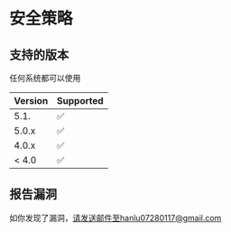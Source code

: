 # 安全策略

## 支持的版本

任何系统都可以使用

| Version | Supported          |
| ------- | ------------------ |
| 5.1.    | :white_check_mark: |
| 5.0.x   | :white_check_mark: |
| 4.0.x   | :white_check_mark: |
| < 4.0   | :white_check_mark: |

## 报告漏洞

如你发现了漏洞，请发送邮件至hanlu07280117@gmail.com
